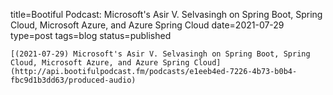 
title=Bootiful Podcast: Microsoft's Asir V. Selvasingh on Spring Boot, Spring Cloud, Microsoft Azure, and Azure Spring Cloud
date=2021-07-29
type=post
tags=blog
status=published
~~~~~~
[(2021-07-29) Microsoft's Asir V. Selvasingh on Spring Boot, Spring Cloud, Microsoft Azure, and Azure Spring Cloud](http://api.bootifulpodcast.fm/podcasts/e1eeb4ed-7226-4b73-b0b4-fbc9d1b3dd63/produced-audio) 
            